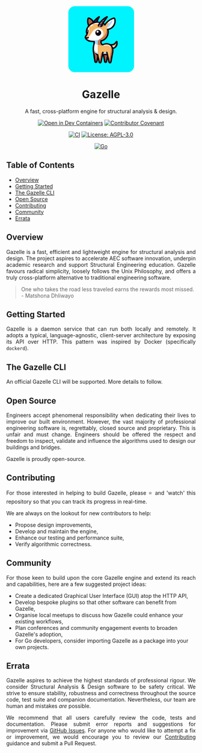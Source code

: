 <div align="center">
  <img src="assets/images/gazelle-250x250-rounded.png" height="175px" width="175px" />
  <h1>Gazelle</h1>
  <p>A fast, cross-platform engine for structural analysis & design.</p>

  [![Open in Dev Containers](https://img.shields.io/static/v1?label=Dev%20Containers&message=Open&color=blue&logo=visualstudiocode)](https://vscode.dev/redirect?url=vscode://ms-vscode-remote.remote-containers/cloneInVolume?url=https://github.com/noblesource/gazelle)
  [![Contributor Covenant](https://img.shields.io/badge/Contributor%20Covenant-2.0-4baaaa.svg)](https://github.com/noblesource/gazelle/blob/main/CODE_OF_CONDUCT.md)
  
  [![CI](https://github.com/noblesource/gazelle/actions/workflows/ci.yml/badge.svg)](https://github.com/noblesource/gazelle/actions/workflows/build.yml)
  [![License: AGPL-3.0](https://img.shields.io/badge/License-AGPL--3.0-blueviolet)](https://choosealicense.com/licenses/agpl-3.0/)
  
  [![Go](https://img.shields.io/badge/Go-1.22-00add8)](https://go.dev/)
</div>

## Table of Contents

- [Overview](#overview)
- [Getting Started](#getting-started)
- [The Gazelle CLI](#the-gazelle-cli)
- [Open Source](#open-source)
- [Contributing](#contributing)
- [Community](#community)
- [Errata](#errata)

## Overview

<p align="justify">
  Gazelle is a fast, efficient and lightweight engine for structural analysis and design. The project aspires to accelerate AEC software innovation, underpin academic research and support Structural Engineering education. Gazelle favours radical simplicity, loosely follows the Unix Philosophy, and offers a truly cross-platform alternative to traditional engineering software.
</p>

> One who takes the road less traveled earns the rewards most missed. - Matshona Dhliwayo

## Getting Started

<p align="justify">
  Gazelle is a daemon service that can run both locally and remotely. It adopts a typical, language-agnostic, client-server architecture by exposing its API over HTTP. This pattern was inspired by Docker (specifically <code>dockerd</code>).
</p>

## The Gazelle CLI

<p align="justify">
  An official Gazelle CLI will be supported. More details to follow.
</p>

## Open Source

<p align="justify">
  Engineers accept phenomenal responsibility when dedicating their lives to improve our built environment. However, the vast majority of professional engineering software is, regrettably, closed source and proprietary. This is unfair and must change. Engineers should be offered the respect and freedom to inspect, validate and influence the algorithms used to design our buildings and bridges. 
</p>

<p align="justify">
  Gazelle is proudly open-source.
</p>

## Contributing

<p align="justify">
  For those interested in helping to build Gazelle, please ⭐️ and 'watch' this repository so that you can track its progress in real-time.
</p>

<p align="justify">
  We are always on the lookout for new contributors to help: 
</p>

- Propose design improvements,
- Develop and maintain the engine, 
- Enhance our testing and performance suite,
- Verify algorithmic correctness.

## Community

<p align="justify">
  For those keen to build upon the core Gazelle engine and extend its reach and capabilities, here are a few suggested project ideas: 
</p>

- Create a dedicated Graphical User Interface (GUI) atop the HTTP API,
- Develop bespoke plugins so that other software can benefit from Gazelle,
- Organise local meetups to discuss how Gazelle could enhance your existing workflows,
- Plan conferences and community engagement events to broaden Gazelle's adoption,
- For Go developers, consider importing Gazelle as a package into your own projects.

## Errata

<p align="justify">
  Gazelle aspires to achieve the highest standards of professional rigour. We consider Structural Analysis & Design software to be safety critical. We strive to ensure stability, robustness and correctness throughout the source code, test suite and companion documentation. Nevertheless, our team are human and mistakes <em>are</em> possible. 
</p>

<p align="justify">
  We recommend that all users carefully review the code, tests and documentation. Please submit error reports and suggestions for improvement via <a href="https://github.com/noblesource/gazelle/issues" target="_blank">GitHub Issues</a>. For anyone who would like to attempt a fix or improvement, we would encourage you to review our <a href="#contributing">Contributing</a> guidance and submit a Pull Request.
</p>
